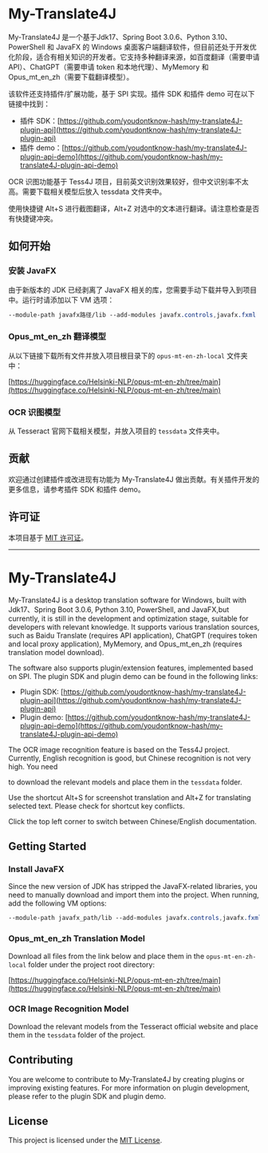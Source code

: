My-Translate4J
==============

My-Translate4J 是一个基于Jdk17、Spring Boot 3.0.6、Python 3.10、PowerShell 和 JavaFX 的 Windows 桌面客户端翻译软件，但目前还处于开发优化阶段，适合有相关知识的开发者。它支持多种翻译来源，如百度翻译（需要申请 API）、ChatGPT（需要申请 token 和本地代理）、MyMemory 和 Opus\_mt\_en\_zh（需要下载翻译模型）。

该软件还支持插件/扩展功能，基于 SPI 实现。插件 SDK 和插件 demo 可在以下链接中找到：

*   插件 SDK：[https://github.com/youdontknow-hash/my-translate4J-plugin-api](https://github.com/youdontknow-hash/my-translate4J-plugin-api)
*   插件 demo：[https://github.com/youdontknow-hash/my-translate4J-plugin-api-demo](https://github.com/youdontknow-hash/my-translate4J-plugin-api-demo)

OCR 识图功能基于 Tess4J 项目，目前英文识别效果较好，但中文识别率不太高。需要下载相关模型后放入 tessdata 文件夹中。

使用快捷键 Alt+S 进行截图翻译，Alt+Z 对选中的文本进行翻译。请注意检查是否有快捷键冲突。

如何开始
----

### 安装 JavaFX

由于新版本的 JDK 已经剥离了 JavaFX 相关的库，您需要手动下载并导入到项目中。运行时请添加以下 VM 选项：


```css
--module-path javafx路径/lib --add-modules javafx.controls,javafx.fxml
```

### Opus\_mt\_en\_zh 翻译模型

从以下链接下载所有文件并放入项目根目录下的 `opus-mt-en-zh-local` 文件夹中：

[https://huggingface.co/Helsinki-NLP/opus-mt-en-zh/tree/main](https://huggingface.co/Helsinki-NLP/opus-mt-en-zh/tree/main)

### OCR 识图模型

从 Tesseract 官网下载相关模型，并放入项目的 `tessdata` 文件夹中。

贡献
--

欢迎通过创建插件或改进现有功能为 My-Translate4J 做出贡献。有关插件开发的更多信息，请参考插件 SDK 和插件 demo。

许可证
---

本项目基于 [MIT 许可证](LICENSE)。

---

My-Translate4J
==============

My-Translate4J is a desktop translation software for Windows, built with Jdk17、Spring Boot 3.0.6, Python 3.10, PowerShell, and JavaFX,but currently, it is still in the development and optimization stage, suitable for developers with relevant knowledge. It supports various translation sources, such as Baidu Translate (requires API application), ChatGPT (requires token and local proxy application), MyMemory, and Opus\_mt\_en\_zh (requires translation model download).

The software also supports plugin/extension features, implemented based on SPI. The plugin SDK and plugin demo can be found in the following links:

*   Plugin SDK: [https://github.com/youdontknow-hash/my-translate4J-plugin-api](https://github.com/youdontknow-hash/my-translate4J-plugin-api)
*   Plugin demo: [https://github.com/youdontknow-hash/my-translate4J-plugin-api-demo](https://github.com/youdontknow-hash/my-translate4J-plugin-api-demo)

The OCR image recognition feature is based on the Tess4J project. Currently, English recognition is good, but Chinese recognition is not very high. You need

to download the relevant models and place them in the `tessdata` folder.

Use the shortcut Alt+S for screenshot translation and Alt+Z for translating selected text. Please check for shortcut key conflicts.

Click the top left corner to switch between Chinese/English documentation.

Getting Started
---------------

### Install JavaFX

Since the new version of JDK has stripped the JavaFX-related libraries, you need to manually download and import them into the project. When running, add the following VM options:


```css
--module-path javafx_path/lib --add-modules javafx.controls,javafx.fxml
```

### Opus\_mt\_en\_zh Translation Model

Download all files from the link below and place them in the `opus-mt-en-zh-local` folder under the project root directory:

[https://huggingface.co/Helsinki-NLP/opus-mt-en-zh/tree/main](https://huggingface.co/Helsinki-NLP/opus-mt-en-zh/tree/main)

### OCR Image Recognition Model

Download the relevant models from the Tesseract official website and place them in the `tessdata` folder of the project.

Contributing
------------

You are welcome to contribute to My-Translate4J by creating plugins or improving existing features. For more information on plugin development, please refer to the plugin SDK and plugin demo.

License
-------

This project is licensed under the [MIT License](LICENSE).
